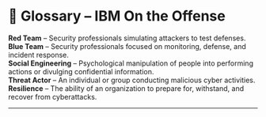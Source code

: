 # 📑 Glossary – IBM On the Offense

**Red Team** – Security professionals simulating attackers to test defenses.  
**Blue Team** – Security professionals focused on monitoring, defense, and incident response.  
**Social Engineering** – Psychological manipulation of people into performing actions or divulging confidential information.  
**Threat Actor** – An individual or group conducting malicious cyber activities.  
**Resilience** – The ability of an organization to prepare for, withstand, and recover from cyberattacks.  

---
